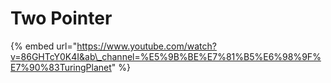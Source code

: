 # Two Pointer

{% embed url="https://www.youtube.com/watch?v=86GHTcY0K4I&ab\_channel=%E5%9B%BE%E7%81%B5%E6%98%9F%E7%90%83TuringPlanet" %}



